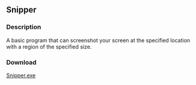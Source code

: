## Snipper
### Description
A basic program that can screenshot your screen at the specified location with a region of the specified size.

### Download
[Snipper.exe](https://github.com/Lexz-08/Snipper/releases/download/snipper/Snipper.exe)
